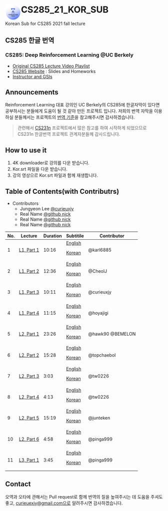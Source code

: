 
# CS285_21_KOR_SUB <img align="left" width="10%" height="10%" src="./logo.png">

Korean Sub for CS285 2021 fall lecture

## CS285 한글 번역
### CS285: Deep Reinforcement Learning @UC Berkely
- [Original CS285 Lecture Video Playlist](https://youtube.com/playlist?list=PL_iWQOsE6TfXxKgI1GgyV1B_Xa0DxE5eH)
- [CS285 Website](http://rail.eecs.berkeley.edu/deeprlcourse/) : Slides and Homeworks
- [Instructor and GSIs](http://rail.eecs.berkeley.edu/deeprlcourse/staff/)

## Announcements
Reinforcement Learning 대표 강의인 UC Berkely의 CS285에 한글자막이 있다면 공부하시는 분들에게 도움이 될 것 같아 만든 프로젝트 입니다. 저희의 번역 자막을 이용하실 분들께서는 프로젝트의 [번역 기준](./term.md)을 참고해주시면 감사하겠습니다.

> 관련해서 [CS231n](https://github.com/visionNoob/CS231N_17_KOR_SUB) 프로젝트에서 많은 참고를 하여 시작하게 되었으므로 CS231n 한글번역 프로젝트 관계자분들께 감사드립니다.

## How to use it
1. 4K downloader로 강의를 다운 받습니다.
2. Kor.srt 파일을 다운 받습니다.
3. 강의 영상으르 Kor.srt 파일과 함께 재생합니다.

## Table of Contents(with Contributrs)

- Contributors
    - Jungyeon Lee [@curieuxjy](https://github.com/curieuxjy) 
    - Real Name [@github nick](https://github.com/github_address) 
    - Real Name [@github nick](https://github.com/github_address) 
    - Real Name [@github nick](https://github.com/github_address) 

|No.|Lecture|Duration|Subtitile|Contributor|
|--|----------|-----|-|-|
| 1|[L1, Part 1](https://youtu.be/JHrlF10v2Og)|10:16|[English]()<p>[Korean]()|@karl6885|
| 2|[L1, Part 2](https://youtu.be/IoF7D0qec0I)|12:36|[English]()<p>[Korean]()|@CheolJ|
| 3|[L1, Part 3](https://youtu.be/BYoKE9yRy8g)|10:11|[English]()<p>[Korean]()|@curieuxjy|
| 4|[L1, Part 4](https://youtu.be/xRmBEnI55es)|11:15|[English]()<p>[Korean]()|@hoyajigi|
| 5|[L2, Part 1](https://youtu.be/HUzyjOsd2PA)|23:26|[English]()<p>[Korean]()|@hawk90 @BEMELON|
| 6|[L2, Part 2](https://youtu.be/988gLurg01U)|15:28|[English]()<p>[Korean]()|@topchaebol|
| 7|[L2, Part 3](https://youtu.be/H_z7vxGhsQk)|3:03|[English]()<p>[Korean]()|@tw0226|
| 8|[L2, Part 4](https://youtu.be/ajAaM5FMRz4)|4:13|[English]()<p>[Korean]()|@tw0226|
| 9|[L2, Part 5](https://youtu.be/e2PpdPC34kI)|15:19|[English]()<p>[Korean]()|@junteken|
|10|[L2, Part 6](https://youtu.be/nM9f-5oQ86Y)|4:58|[English]()<p>[Korean]()|@pinga999|
|11|[L3, Part 1](https://youtu.be/AOypIa_8RXg)|3:45|[English]()<p>[Korean]()|@pinga999|


## Contact
오역과 오타에 관해서는 Pull request로 함께 번역의 질을 높여주시는 데 도움을 주셔도 좋고, curieuexjy@gmail.com으로 알려주시면 감사하겠습니다.
